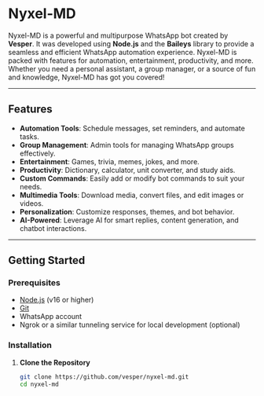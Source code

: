 # Nyxel-MD  

Nyxel-MD is a powerful and multipurpose WhatsApp bot created by **Vesper**. It was developed using **Node.js** and the **Baileys** library to provide a seamless and efficient WhatsApp automation experience. Nyxel-MD is packed with features for automation, entertainment, productivity, and more. Whether you need a personal assistant, a group manager, or a source of fun and knowledge, Nyxel-MD has got you covered!  

---

## Features  

- **Automation Tools**: Schedule messages, set reminders, and automate tasks.  
- **Group Management**: Admin tools for managing WhatsApp groups effectively.  
- **Entertainment**: Games, trivia, memes, jokes, and more.  
- **Productivity**: Dictionary, calculator, unit converter, and study aids.  
- **Custom Commands**: Easily add or modify bot commands to suit your needs.  
- **Multimedia Tools**: Download media, convert files, and edit images or videos.  
- **Personalization**: Customize responses, themes, and bot behavior.  
- **AI-Powered**: Leverage AI for smart replies, content generation, and chatbot interactions.  

---

## Getting Started  

### Prerequisites  

- [Node.js](https://nodejs.org) (v16 or higher)  
- [Git](https://git-scm.com)  
- WhatsApp account  
- Ngrok or a similar tunneling service for local development (optional)  

### Installation  

1. **Clone the Repository**  
   ```bash  
   git clone https://github.com/vesper/nyxel-md.git  
   cd nyxel-md

